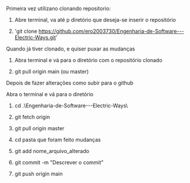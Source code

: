 Primeira vez utilizano clonando repositorio:

1) Abre terminal, va até p diretório que deseja-se inserir o repositório

2) 'git clone https://github.com/ero2003730/Engenharia-de-Software---Electric-Ways.git'


Quando já tiver clonado, e quiser puxar as mudanças

1) Abra terminal e vá para o diretório com o repositório clonado

2) git pull origin main (ou master)


Depois de fazer alterações como subir para o github

Abra o terminal e vá para o diretório 

1) cd .\Engenharia-de-Software---Electric-Ways\

2) git fetch origin

3) git pull origin master

4) cd pasta que foram feito mudanças

5) git add nome_arquivo_alterado

6) git commit -m "Descrever o commit"

7) git push origin main
